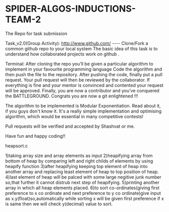 # SPIDER-ALGOS-INDUCTIONS-TEAM-2
The Repo for task submission

Task_v2.0(Group Activity): http://www.github.com/ ---- Clone/Fork a common github repo to your local system The basic idea of this task is to understand how collaborated projects work on github .

Terminal: After cloning the repo you’ll be given a particular algorithm to implement in your favourite programming language Code the algorithm and then push the file to the repository. After pushing the code, finally put a pull request. Your pull request will then be reviewed by the collaborator. If everything is fine and your mentor is convinced and contented your request will be approved. Finally, you are now a contributor and you’ve conquered the BATTLEGROUND. Congrats you are now a git enlightened !!!

The algorithm to be implemented is Modular Exponentiation. Read about it, if you guys don't know it. It's a really simple implementation and optimising algorithm, which would be essential in many competitive contests!

Pull requests will be verified and accepted by Shashvat or me.

Have fun and happy coding!!



heapsort.c

1)taking array size and array elements as input
2)heapifying array from bottom of heap by comparing left and right  childs of elements by using heapify function
3)after heapifying keeping top element of heap into another array and replacing least element of heap to top position of heap.
4)last element of heap will be palced with some large negitive junk number so,that further it cannot distrub next step of heapifying.
5)printing another array in which all heap elements placed.
6)to sort co-ordinates(giving first preference to x co ordinate and next preference to y co ordinate)give input as x.y(float)so,automatically while sorting x will be given first preference if x is same then we will check y(decimal) value to sort.
